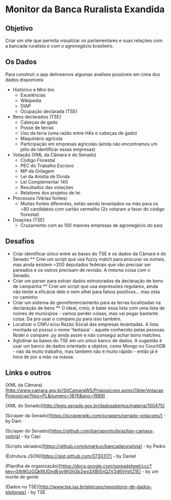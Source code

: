# Monitor da Banca Ruralista Exandida

## Objetivo
Criar um site que permita visualizar os parlamentares e suas relações com a bancada ruralista e com o agronegócio brasileiro.

## Os Dados
Para construir o app delineamos algumas analíses possíveis em cima dos dados disponíveis
* Histórico e Mini-bio
	* Excelências
	* Wikipedia
	* DIAP
	* Ocupação declarada (TSE)
* Bens declarados (TSE)
	* Cabeças de gado
	* Posse de terras
	* Uso da terra (uma razão entre HAs e cabeças de gado)
	* Maquinário agricola
	* Participação em empresas agricolas (ainda não encontramos um jeito de identificar essas empresas)
* Votação (XML da Câmara e do Senado)
	* Código Florestal
	* PEC do Trabalho Escravo
	* MP da Grilagem
	* Lei da Anistia de Dívida
	* Lei Complementar 140
	* Resultados das votações	
	* Relatores dos projetos de lei
* Processos (Várias fontes)
	* Muitas fontes diferentes, estão sendo levantados na mão para os ~80 candidatos com cartão vermelho (2x votaram a favor do código florestal)
* Doações (TSE)
	* Cruzamento com as 100 maiores empresas de agronegócio do país

## Desafios
* Criar identificar único entre as bases do TSE e os dados da Câmara e do Senado
** Criei um script que usa fuzzy match para procurar os nomes, mas ainda existem ~200 deputados federais que vão precisar ser pareados e os outros precisam de revisão. A mesma coisa com o Senado.
* Criar um parser para extrair dados estruturados da declaração de bens de campanha
** Criei um script que usa expressões regulares, ainda não testei a eficácia dele e nem olhei para falsos posítivos... mas esta no caminho
* Criar um sistema de georeferenciamento para as terras localizadas na declaração de bens
** O ideal, creio, é bater essa lista com uma lista de nomes de munícipios - vamos perder coisas, mas vai pegar bastante coisa. Da pra usar o compare.py para isso também.
* Localizar o CNPJ e/ou Razão Social das empresas levantadas. A lista montada só possui o nome 'fantasia' - aquele conhecido pelas pessoas. Rodei o compare .py ainda assim e não consegui achar bons matches.
* Aglutinar as bases do TSE em um único banco de dados. A sugestão é usar um banco de dados orientado a objetos, como Mongo ou CouchDB - não da muito trabalho, mas também não é muito rápido - então já é hora de por a mão na massa.


## Links e outros
(XML da Câmara)[http://www.camara.gov.br/SitCamaraWS/Proposicoes.asmx/ObterVotacaoProposicao?tipo=PL&numero=1876&ano=1999]

(XML do Senado)[http://legis.senado.gov.br/dadosabertos/materia/100475]

(Scraper da Senado)[https://scraperwiki.com/scrapers/senado-votacoes/] - by Dani

(Scraper do Senado)[https://github.com/barraponto/brazilian-camara-voting] - by Capi

(Scripts váriados)[https://github.com/pmarkun/bancadaruralista] - by Pedro

(Estrutura JSON)[https://gist.github.com/3730317] - by Daniel

(Planilha de organização)[https://docs.google.com/spreadsheet/ccc?key=0At9GzGQkNUDndEgyWGhGb2wxSXBlSnQ2V2d6VnVtZ1E] - by um monte de gente

(Dados no TSE)[http://www.tse.jus.br/eleicoes/repositorio-de-dados-eleitorais] - by TSE